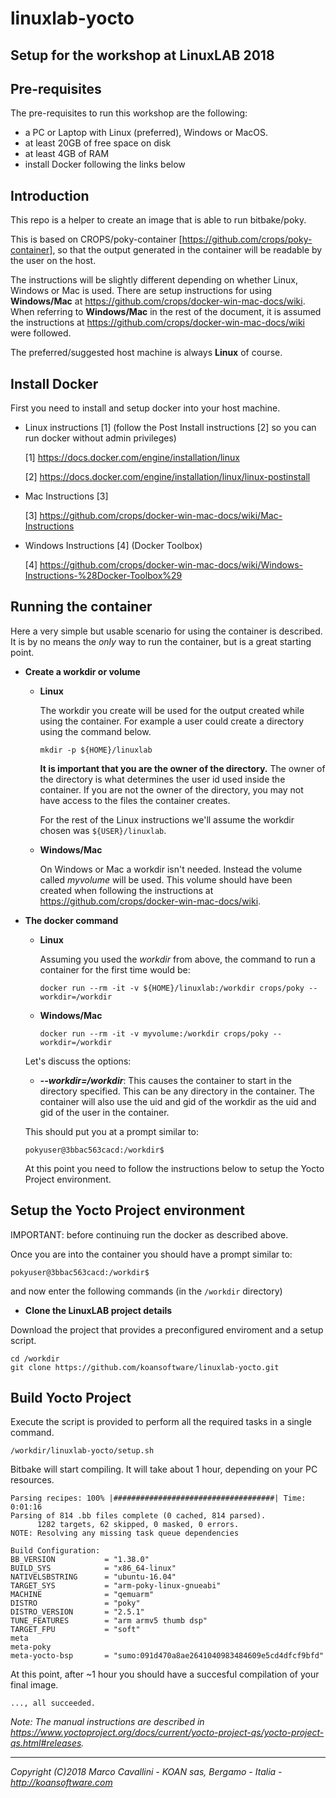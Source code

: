 # linuxlab-yocto

Setup for the workshop at LinuxLAB 2018
---------------------------------------

Pre-requisites
--------------

The pre-requisites to run this workshop are the following:

 * a PC or Laptop with Linux (preferred), Windows or MacOS.
 * at least 20GB of free space on disk
 * at least 4GB of RAM
 * install Docker following the links below


Introduction
------------
This repo is a helper to create an image that is able to run bitbake/poky.

This is based on CROPS/poky-container [https://github.com/crops/poky-container], so that the output generated in the container will be readable by the user on the host.

The instructions will be slightly different depending on whether Linux, Windows or Mac is used. There are setup instructions for using **Windows/Mac** at https://github.com/crops/docker-win-mac-docs/wiki. When referring to **Windows/Mac** in the rest of the document, it is assumed the instructions at https://github.com/crops/docker-win-mac-docs/wiki were followed.

The preferred/suggested host machine is always **Linux** of course.


Install Docker
--------------
First you need to install and setup docker into your host machine.

* Linux instructions [1] (follow the Post Install instructions [2] so you can run docker without admin privileges)

    [1] https://docs.docker.com/engine/installation/linux

    [2] https://docs.docker.com/engine/installation/linux/linux-postinstall

* Mac Instructions [3]

    [3] https://github.com/crops/docker-win-mac-docs/wiki/Mac-Instructions

* Windows Instructions [4] (Docker Toolbox)

    [4] https://github.com/crops/docker-win-mac-docs/wiki/Windows-Instructions-%28Docker-Toolbox%29


Running the container
---------------------
Here a very simple but usable scenario for using the container is described.
It is by no means the *only* way to run the container, but is a great starting
point.

* **Create a workdir or volume**
  * **Linux**

    The workdir you create will be used for the output created while using the container.
    For example a user could create a directory using the command below.
  
    ```
    mkdir -p ${HOME}/linuxlab
    ```

    **It is important that you are the owner of the directory.** The owner of the
    directory is what determines the user id used inside the container. If you
    are not the owner of the directory, you may not have access to the files the
    container creates.

    For the rest of the Linux instructions we'll assume the workdir chosen was
    `${USER}/linuxlab`.
    
  * **Windows/Mac**

    On Windows or Mac a workdir isn't needed. Instead the volume called *myvolume* will be used. This volume should have been created when following the instructions at https://github.com/crops/docker-win-mac-docs/wiki.


* **The docker command**
  * **Linux**

    Assuming you used the *workdir* from above, the command
    to run a container for the first time would be:

    ```
    docker run --rm -it -v ${HOME}/linuxlab:/workdir crops/poky --workdir=/workdir
    ```
    
  * **Windows/Mac**
  
    ```
    docker run --rm -it -v myvolume:/workdir crops/poky --workdir=/workdir
    ```

  Let's discuss the options:
  * **_--workdir=/workdir_**: This causes the container to start in the directory
    specified. This can be any directory in the container. The container will also use the uid and gid
    of the workdir as the uid and gid of the user in the container.

  This should put you at a prompt similar to:
  ```
  pokyuser@3bbac563cacd:/workdir$
  ```
  At this point you need to follow the instructions below to setup the Yocto Project environment.


Setup the Yocto Project environment
-----------------------------------

IMPORTANT: before continuing run the docker as described above.

Once you are into the container you should have a prompt similar to:

  ```
  pokyuser@3bbac563cacd:/workdir$
  ```

and now enter the following commands (in the `/workdir` directory)


* **Clone the LinuxLAB project details**

Download the project that provides a preconfigured enviroment and a setup script.

  ```
  cd /workdir
  git clone https://github.com/koansoftware/linuxlab-yocto.git
  ```


Build Yocto Project
-------------------
Execute the script is provided to perform all the required tasks in a single command.

  ```
  /workdir/linuxlab-yocto/setup.sh
  ```

Bitbake will start compiling. It will take about 1 hour, depending on your PC resources.

  ```
  Parsing recipes: 100% |####################################| Time: 0:01:16
  Parsing of 814 .bb files complete (0 cached, 814 parsed). 
        1282 targets, 62 skipped, 0 masked, 0 errors.
  NOTE: Resolving any missing task queue dependencies

  Build Configuration:
  BB_VERSION           = "1.38.0"
  BUILD_SYS            = "x86_64-linux"
  NATIVELSBSTRING      = "ubuntu-16.04"
  TARGET_SYS           = "arm-poky-linux-gnueabi"
  MACHINE              = "qemuarm"
  DISTRO               = "poky"
  DISTRO_VERSION       = "2.5.1"
  TUNE_FEATURES        = "arm armv5 thumb dsp"
  TARGET_FPU           = "soft"
  meta
  meta-poky
  meta-yocto-bsp       = "sumo:091d470a8ae2641040983484609e5cd4dfcf9bfd"
  ```

At this point, after ~1 hour you should have a succesful compilation of your final image.

  ```
  ..., all succeeded.
  ```



*Note: The manual instructions are described in https://www.yoctoproject.org/docs/current/yocto-project-qs/yocto-project-qs.html#releases.*

----------

*Copyright (C)2018 Marco Cavallini - KOAN sas, Bergamo - Italia - <http://koansoftware.com>*

